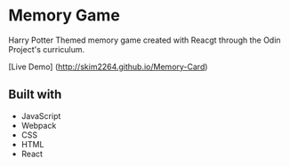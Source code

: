 # Memory Game

Harry Potter Themed memory game created with Reacgt through the Odin Project's curriculum.

[Live Demo] (http://skim2264.github.io/Memory-Card)

## Built with

- JavaScript
- Webpack
- CSS
- HTML
- React